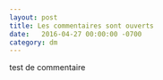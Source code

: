 ```yaml
---
layout: post
title: Les commentaires sont ouverts
date:   2016-04-27 00:00:00 -0700
category: dm
---
```

test de commentaire
